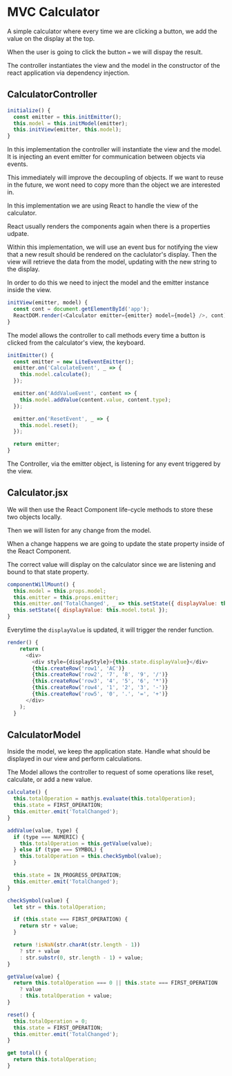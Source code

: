 # MVC Calculator

A simple calculator where every time we are clicking a button, we add the value on the display at the top. 

When the user is going to click the button `=` we will dispay the result.

The controller instantiates the view and the model in the constructor of the react application via dependency injection.

## CalculatorController

```js
initialize() {
  const emitter = this.initEmitter();
  this.model = this.initModel(emitter);
  this.initView(emitter, this.model);
}
```

In this implementation the controller will instantiate the view and the model.
It is injecting an event emitter for communication between objects via events.

This immediately will improve the decoupling of objects. If we want to reuse in the future, we wont need to copy more than the object we are interested in.

In this implementation we are using React to handle the view of the calculator. 

React usually renders the components again when there is a properties udpate. 

Within this implementation, we will use an event bus for notifying the view that a new result should be rendered on the caclulator's display. 
Then the view will retrieve the data from the model, updating with the new string to the display.

In order to do this we need to inject the model and the emitter instance inside the view.

```js
initView(emitter, model) {
  const cont = document.getElementById('app');
  ReactDOM.render(<Calculator emitter={emitter} model={model} />, cont);
}
```

The model allows the controller to call methods every time a button is clicked from the calculator's view, the keyboard.

```js
initEmitter() {
  const emitter = new LiteEventEmitter();
  emitter.on('CalculateEvent', _ => {
    this.model.calculate();
  });

  emitter.on('AddValueEvent', content => {
    this.model.addValue(content.value, content.type);
  });

  emitter.on('ResetEvent', _ => {
    this.model.reset();
  });

  return emitter;
}
```

The Controller, via the emitter object, is listening for any event triggered by the view.

## Calculator.jsx

We will then use the React Component life-cycle methods to store these two objects locally.

Then we will listen for any change from the model.

When a change happens we are going to update the state property inside of the React Component.

The correct value will display on the calculator since we are listening and bound to that state property.

```js
componentWillMount() {
  this.model = this.props.model;
  this.emitter = this.props.emitter;
  this.emitter.on('TotalChanged', _ => this.setState({ displayValue: this.model.total }));
  this.setState({ displayValue: this.model.total });
}
```

Everytime the `displayValue` is updated, it will trigger the render function.

```js
render() {
    return (
      <div>
        <div style={displayStyle}>{this.state.displayValue}</div>
        {this.createRow('row1', 'AC')}
        {this.createRow('row2', '7', '8', '9', '/')}
        {this.createRow('row3', '4', '5', '6', '*')}
        {this.createRow('row4', '1', '2', '3', '-')}
        {this.createRow('row5', '0', '.', '=', '+')}
      </div>
    );
  }
```

## CalculatorModel

Inside the model, we keep the application state. 
Handle what should be displayed in our view and perform calculations.

The Model allows the controller to request of some operations like reset, calculate, or add a new value.


```js
calculate() {
  this.totalOperation = mathjs.evaluate(this.totalOperation);
  this.state = FIRST_OPERATION;
  this.emitter.emit('TotalChanged');
}

addValue(value, type) {
  if (type === NUMERIC) {
    this.totalOperation = this.getValue(value);
  } else if (type === SYMBOL) {
    this.totalOperation = this.checkSymbol(value);
  }

  this.state = IN_PROGRESS_OPERATION;
  this.emitter.emit('TotalChanged');
}

checkSymbol(value) {
  let str = this.totalOperation;

  if (this.state === FIRST_OPERATION) {
    return str + value;
  }

  return !isNaN(str.charAt(str.length - 1))
    ? str + value
    : str.substr(0, str.length - 1) + value;
}

getValue(value) {
  return this.totalOperation === 0 || this.state === FIRST_OPERATION
    ? value
    : this.totalOperation + value;
}

reset() {
  this.totalOperation = 0;
  this.state = FIRST_OPERATION;
  this.emitter.emit('TotalChanged');
}

get total() {
  return this.totalOperation;
}

```
